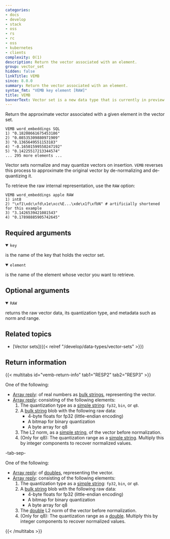 ```yaml
---
categories:
- docs
- develop
- stack
- oss
- rs
- rc
- oss
- kubernetes
- clients
complexity: O(1)
description: Return the vector associated with an element.
group: vector_set
hidden: false
linkTitle: VEMB
since: 8.0.0
summary: Return the vector associated with an element.
syntax_fmt: "VEMB key element [RAW]"
title: VEMB
bannerText: Vector set is a new data type that is currently in preview and may be subject to change.
---
```


Return the approximate vector associated with a given element in the vector set.

```shell
VEMB word_embeddings SQL
1) "0.18208661675453186"
2) "0.08535309880971909"
3) "0.1365649551153183"
4) "-0.16501599550247192"
5) "0.14225517213344574"
... 295 more elements ...
```

Vector sets normalize and may quantize vectors on insertion. `VEMB` reverses this process to approximate the original vector by de-normalizing and de-quantizing it.

To retrieve the raw internal representation, use the `RAW` option:

```shell
VEMB word_embeddings apple RAW
1) int8
2) "\xf1\xdc\xfd\x1e\xcc%E...\xde\x1f\xfbN" # artificially shortened for this example
3) "3.1426539421081543"
4) "0.17898885905742645"
```

## Required arguments

<details open>
<summary><code>key</code></summary>

is the name of the key that holds the vector set.
</details>

<details open>
<summary><code>element</code></summary>

is the name of the element whose vector you want to retrieve.
</details>

## Optional arguments

<details open>
<summary><code>RAW</code></summary>

returns the raw vector data, its quantization type, and metadata such as norm and range.
</details>

## Related topics

- [Vector sets]({{< relref "/develop/data-types/vector-sets" >}})

## Return information

{{< multitabs id="vemb-return-info" 
    tab1="RESP2" 
    tab2="RESP3" >}}

One of the following:
* [Array reply](../../develop/reference/protocol-spec#arrays): of real numbers as [bulk strings](../../develop/reference/protocol-spec#bulk-strings), representing the vector.
* [Array reply](../../develop/reference/protocol-spec#arrays): consisting of the following elements:
    1. The quantization type as a [simple string](../../develop/reference/protocol-spec#simple-strings): `fp32`, `bin`, or `q8`.
    1. A [bulk string](../../develop/reference/protocol-spec#bulk-strings) blob with the following raw data:
        * 4-byte floats for fp32 (little-endian encoding)
        * A bitmap for binary quantization
        * A byte array for q8
    1. The L2 norm, as a [simple string](../../develop/reference/protocol-spec#simple-strings), of the vector before normalization.
    1. (Only for q8): The quantization range as a [simple string](../../develop/reference/protocol-spec#simple-strings). Multiply this by integer components to recover normalized values.

-tab-sep-

One of the following:
* [Array reply](../../develop/reference/protocol-spec#arrays): of [doubles](../../develop/reference/protocol-spec#doubles), representing the vector.
* [Array reply](../../develop/reference/protocol-spec#arrays): consisting of the following elements:
    1. The quantization type as a [simple string](../../develop/reference/protocol-spec#simple-strings): `fp32`, `bin`, or `q8`.
    1. A [bulk string](../../develop/reference/protocol-spec#bulk-strings) blob with the following raw data:
        * 4-byte floats for fp32 (little-endian encoding)
        * A bitmap for binary quantization
        * A byte array for q8
    1. The [double](../../develop/reference/protocol-spec#doubles) L2 norm of the vector before normalization.
    1. (Only for q8): The quantization range as a [double](../../develop/reference/protocol-spec#doubles). Multiply this by integer components to recover normalized values.

{{< /multitabs >}}
